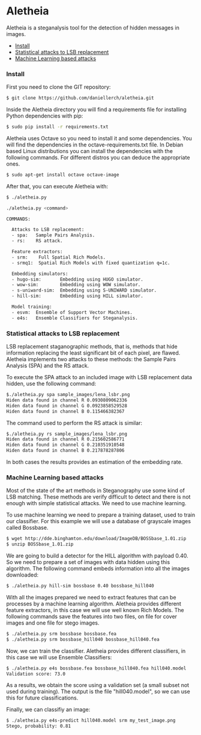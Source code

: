 # Aletheia
Aletheia is a steganalysis tool for the detection of hidden messages in images.


- [Install](#install)
- [Statistical attacks to LSB replacement](#statistical-attacks-to-lsb-replacement)
- [Machine Learning based attacks](#machine-learning-based-attacks)



### Install

First you need to clone the GIT repository:

```bash
$ git clone https://github.com/daniellerch/aletheia.git
```

Inside the Aletheia directory you will find a requirements file for installing Python dependencies with pip:

```bash
$ sudo pip install -r requirements.txt 
```

Aletheia uses Octave so you need to install it and some dependencies. You will find the dependencies in the octave-requirements.txt file. In Debian based Linux distributions you can install the dependencies with the following commands. For different distros you can deduce the appropriate ones.

```bash
$ sudo apt-get install octave octave-image
```

After that, you can execute Aletheia with:

```bash
$ ./aletheia.py 

./aletheia.py <command>

COMMANDS:

  Attacks to LSB replacement:
  - spa:   Sample Pairs Analysis.
  - rs:    RS attack.

  Feature extractors:
  - srm:    Full Spatial Rich Models.
  - srmq1:  Spatial Rich Models with fixed quantization q=1c.

  Embedding simulators:
  - hugo-sim:       Embedding using HUGO simulator.
  - wow-sim:        Embedding using WOW simulator.
  - s-uniward-sim:  Embedding using S-UNIWARD simulator.
  - hill-sim:       Embedding using HILL simulator.

  Model training:
  - esvm:  Ensemble of Support Vector Machines.
  - e4s:   Ensemble Classifiers for Steganalysis.

```


### Statistical attacks to LSB replacement

LSB replacement staganographic methods, that is, methods that hide information replacing the least significant bit of each pixel, are flawed. Aletheia implements two attacks to these methods: the Sample Pairs Analysis (SPA) and the RS attack.

To execute the SPA attack to an included image with LSB replacement data hidden, use the following command:

```bash
$./aletheia.py spa sample_images/lena_lsbr.png 
Hiden data found in channel R 0.0930809062336
Hiden data found in channel G 0.0923858529528
Hiden data found in channel B 0.115466382367
```

The command used to perform the RS attack is similar:

```bash
$./aletheia.py rs sample_images/lena_lsbr.png 
Hiden data found in channel R 0.215602586771
Hiden data found in channel G 0.210351910548
Hiden data found in channel B 0.217878287806
```

In both cases the results provides an estimation of the embedding rate. 



### Machine Learning based attacks

Most of the state of the art methods in Steganography use some kind of LSB matching. These methods are verify difficult to detect and there is not enough with simple statistical attacks. We need to use machine learning.

To use machine learning we need to prepare a training dataset, used to train our classifier. For this example we will use a database of grayscale images called Bossbase.

```bash
$ wget http://dde.binghamton.edu/download/ImageDB/BOSSbase_1.01.zip
$ unzip BOSSbase_1.01.zip
```

We are going to build a detector for the HILL algorithm with payload 0.40. So we need to prepare a set of images with data hidden using this algorithm. The following command embeds information into all the images downloaded:

```bash
$ ./aletheia.py hill-sim bossbase 0.40 bossbase_hill040 
```

With all the images prepared we need to extract features that can be processes by a machine learning algorithm. Aletheia provides different feature extractors, in this case we will use well known Rich Models. The following commands save the features into two files, on file for cover images and one file for stego images. 

```bash
$ ./aletheia.py srm bossbase bossbase.fea 
$ ./aletheia.py srm bossbase_hill040 bossbase_hill040.fea
```

Now, we can train the classifier. Aletheia provides different classifiers, in this case we will use Ensemble Classifiers:

```bash
$ ./aletheia.py e4s bossbase.fea bossbase_hill040.fea hill040.model
Validation score: 73.0
```

As a results, we obtain the score using a validation set (a small subset not used during training). The output is the file "hill040.model", so we can use this for future classifications.

Finally, we can classifiy an image:

```bash
$ ./aletheia.py e4s-predict hill040.model srm my_test_image.png
Stego, probability: 0.81
```


























